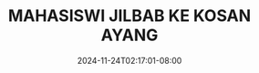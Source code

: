 --- 
title: "MAHASISWI JILBAB KE KOSAN AYANG"
description: "    MAHASISWI JILBAB KE KOSAN AYANG  tele    "
date: 2024-11-24T02:17:01-08:00
file_code: "w53wgtc5q51q"
draft: false
cover: "o3tlo5pcn2om0xmd.jpg"
tags: ["MAHASISWI", "JILBAB", "KOSAN", "AYANG", "bokep-indo", "bokep-viral", "bokep-ig"]
length: 709
fld_id: "1235739"
foldername: "Asupan Hijab"
categories: ["Asupan Hijab"]
views: 125
---